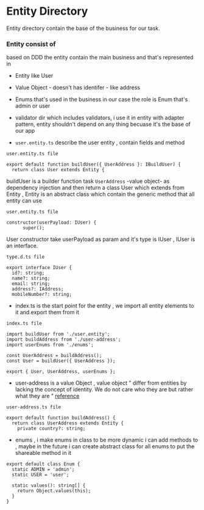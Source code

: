 # Entity Directory

Entity directory contain the base of the business for our task.

###  Entity consist of
based on DDD the entity contain the main business and that's represented in 
* Entity like User
* Value Object - doesn't has identifer - like address 
* Enums that's used in the business in our case the role is Enum that's admin or user
* validator dir which includes validators,  i use it in entity with adapter pattern, entity shouldn't depend on any thing becuase it's the base of our app

* ```user.entity.ts``` describe the user entity , contain fields and method
```
user.entity.ts file 

export default function buildUser({ UserAddress }: IBuildUser) {
  return class User extends Entity {
```
buildUser is a builder function task `UserAddress` -value object- as dependency injection and then return a class User which extends from Entity , Entity is an abstract class which contain the generic method that all entity can use

```
user.entity.ts file

constructor(userPayload: IUser) {
      super();
```
User constructor take userPayload as param and it's type is IUser , IUser is an interface.

```
type.d.ts file

export interface IUser {
  id?: string;
  name?: string;
  email: string;
  address?: IAddress;
  mobileNumber?: string;
```

* index.ts is the start point for the entity , we import all entity elements to it and export them from it 

```
index.ts file

import buildUser from './user.entity';
import buildAddress from './user-address';
import userEnums from './enums';

const UserAddress = buildAddress();
const User = buildUser({ UserAddress });

export { User, UserAddress, userEnums };
```

* user-address is a value Object , value object " differ from entities by lacking the concept of identity. We do not care who they are but rather what they are "
 [reference](https://medium.com/swlh/value-objects-to-the-rescue-28c563ad97c6#:~:text=In%20DDD%2C%20value%20objects%20differ,attributes%20and%20should%20be%20immutable.)

```
user-address.ts file

export default function buildAddress() {
  return class UserAddress extends Entity {
    private country?: string;
```
* enums , i make enums in class to be more dynamic i can add methods to , maybe in the future i can create abstract class for all enums to put the shareable method in it

```
export default class Enum {
  static ADMIN = 'admin';
  static USER = 'user';

  static values(): string[] {
    return Object.values(this);
  }
}
```


